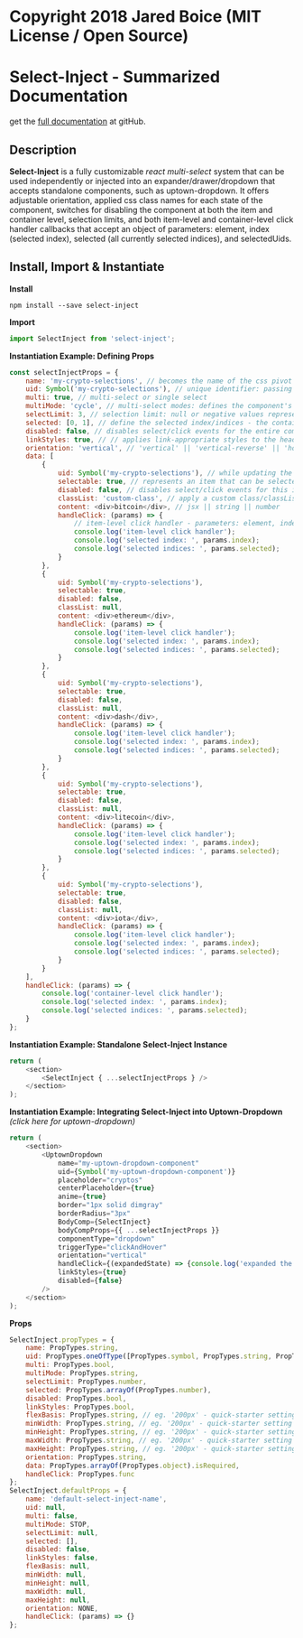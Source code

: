 # Copyright 2018 Jared Boice (MIT License / Open Source)

# Select-Inject - Summarized Documentation

get the [full documentation](https://github.com/jaredboice/select-inject) at gitHub.

## Description

**Select-Inject** is a fully customizable _react_ _multi-select_ system that can be used independently or injected into an expander/drawer/dropdown that accepts standalone components, such as uptown-dropdown. It offers adjustable orientation, applied css class names for each state of the component, switches for disabling the component at both the item and container level, selection limits, and both item-level and container-level click handler callbacks that accept an object of parameters: element, index (selected index), selected (all currently selected indices), and selectedUids.

## Install, Import & Instantiate

**Install**

`npm install --save select-inject`

**Import**

```javascript  
import SelectInject from 'select-inject';

```
**Instantiation Example: Defining Props**

```javascript
const selectInjectProps = {
    name: 'my-crypto-selections', // becomes the name of the css pivot class and is used in render keys
    uid: Symbol('my-crypto-selections'), // unique identifier: passing a unique id on each render ensures accurate real-time rendering when props update (more details in uid section in the full documentation)
    multi: true, // multi-select or single select
    multiMode: 'cycle', // multi-select modes: defines the component's behavior when selectLimit is reached - 'stop' || 'cycle'
    selectLimit: 3, // selection limit: null or negative values represent no limit
    selected: [0, 1], // define the selected index/indices - the container level uid must be different from the previous container level uid when passing selected props
    disabled: false, // disables select/click events for the entire component
    linkStyles: true, // // applies link-appropriate styles to the header: eg. { cursor: 'pointer', userSelect: 'none'}
    orientation: 'vertical', // 'vertical' || 'vertical-reverse' || 'horizontal' || 'horizontal-reverse' || 'none'
    data: [
        {
            uid: Symbol('my-crypto-selections'), // while updating the data array, real-time rendering can be achieved if each item-level uid is unique, and the container level uid is identical to the previous container level uid
            selectable: true, // represents an item that can be selected
            disabled: false, // disables select/click events for this item
            classList: 'custom-class', // apply a custom class/classList
            content: <div>bitcoin</div>, // jsx || string || number
            handleClick: (params) => {
                // item-level click handler - parameters: element, index, selected, selectedUids
                console.log('item-level click handler');
                console.log('selected index: ', params.index);
                console.log('selected indices: ', params.selected);
            }
        },
        {
            uid: Symbol('my-crypto-selections'),
            selectable: true,
            disabled: false,
            classList: null,
            content: <div>ethereum</div>,
            handleClick: (params) => {
                console.log('item-level click handler');
                console.log('selected index: ', params.index);
                console.log('selected indices: ', params.selected);
            }
        },
        {
            uid: Symbol('my-crypto-selections'),
            selectable: true,
            disabled: false,
            classList: null,
            content: <div>dash</div>,
            handleClick: (params) => {
                console.log('item-level click handler');
                console.log('selected index: ', params.index);
                console.log('selected indices: ', params.selected);
            }
        },
        {
            uid: Symbol('my-crypto-selections'),
            selectable: true,
            disabled: false,
            classList: null,
            content: <div>litecoin</div>,
            handleClick: (params) => {
                console.log('item-level click handler');
                console.log('selected index: ', params.index);
                console.log('selected indices: ', params.selected);
            }
        },
        {
            uid: Symbol('my-crypto-selections'),
            selectable: true,
            disabled: false,
            classList: null,
            content: <div>iota</div>,
            handleClick: (params) => {
                console.log('item-level click handler');
                console.log('selected index: ', params.index);
                console.log('selected indices: ', params.selected);
            }
        }
    ],
    handleClick: (params) => {
        console.log('container-level click handler');
        console.log('selected index: ', params.index);
        console.log('selected indices: ', params.selected);
    }
};
```

**Instantiation Example: Standalone Select-Inject Instance**

```javascript
return (
    <section>
        <SelectInject { ...selectInjectProps } />
    </section>
);
```

**Instantiation Example: Integrating Select-Inject into Uptown-Dropdown** _(click here for uptown-dropdown)_

```javascript
return (
    <section>
        <UptownDropdown
            name="my-uptown-dropdown-component"
            uid={Symbol('my-uptown-dropdown-component')}
            placeholder="cryptos"
            centerPlaceholder={true}
            anime={true}
            border="1px solid dimgray"
            borderRadius="3px"
            BodyComp={SelectInject}
            bodyCompProps={{ ...selectInjectProps }}
            componentType="dropdown"
            triggerType="clickAndHover"
            orientation="vertical"
            handleClick={(expandedState) => {console.log('expanded the uptown body')}}
            linkStyles={true}
            disabled={false} 
        />
    </section>
);
```

**Props**

```javascript
SelectInject.propTypes = {
    name: PropTypes.string,
    uid: PropTypes.oneOfType([PropTypes.symbol, PropTypes.string, PropTypes.number]),
    multi: PropTypes.bool,
    multiMode: PropTypes.string,
    selectLimit: PropTypes.number,
    selected: PropTypes.arrayOf(PropTypes.number),
    disabled: PropTypes.bool,
    linkStyles: PropTypes.bool,
    flexBasis: PropTypes.string, // eg. '200px' - quick-starter setting for synchronizing the flex-basis of the container and the items
    minWidth: PropTypes.string, // eg. '200px' - quick-starter setting for synchronizing the min-width of the container and the items
    minHeight: PropTypes.string, // eg. '200px' - quick-starter setting for synchronizing the min-height of the container and the items
    maxWidth: PropTypes.string, // eg. '200px' - quick-starter setting for synchronizing the max-width of the container and the items
    maxHeight: PropTypes.string, // eg. '200px' - quick-starter setting for synchronizing the max-height of the container and the items
    orientation: PropTypes.string,
    data: PropTypes.arrayOf(PropTypes.object).isRequired,
    handleClick: PropTypes.func
};
SelectInject.defaultProps = {
    name: 'default-select-inject-name',
    uid: null,
    multi: false,
    multiMode: STOP,
    selectLimit: null,
    selected: [],
    disabled: false,
    linkStyles: false,
    flexBasis: null,
    minWidth: null,
    minHeight: null,
    maxWidth: null,
    maxHeight: null,
    orientation: NONE,
    handleClick: (params) => {}
};
```